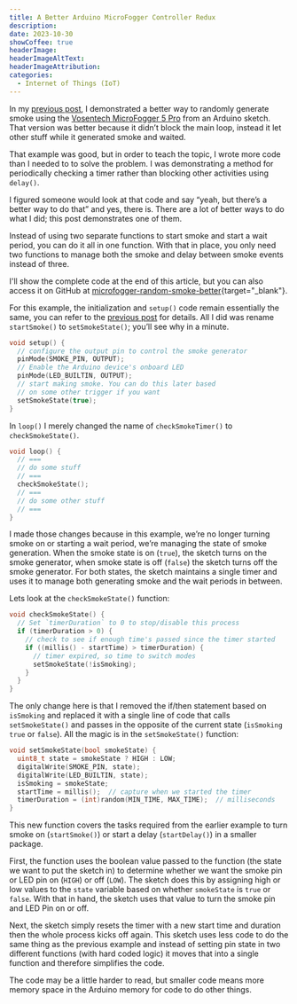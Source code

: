 ```yaml
---
title: A Better Arduino MicroFogger Controller Redux
description: 
date: 2023-10-30
showCoffee: true
headerImage: 
headerImageAltText: 
headerImageAttribution: 
categories:
  - Internet of Things (IoT)
---
```


In my [previous post](/posts/2023/arduino-microfogger-control-better/), I demonstrated a better way to randomly generate smoke using the [Vosentech MicroFogger 5 Pro](https://vosentech.com/index.php/product/microfogger-5-pro/) from an Arduino sketch. That version was better because it didn’t block the main loop, instead it let other stuff while it generated smoke and waited. 

That example was good, but in order to teach the topic, I wrote more code than I needed to to solve the problem. I was demonstrating a method for periodically checking a timer rather than blocking other activities using `delay()`.

I figured someone would look at that code and say “yeah, but there’s a better way to do that” and yes, there is. There are a lot of better ways to do what I did; this post demonstrates one of them.

Instead of using two separate functions to start smoke and start a wait period,  you can do it all in one function. With that in place, you only need two functions to manage both the smoke and delay between smoke events instead of three.

I'll show the complete code at the end of this article, but you can also access it on GitHub at [microfogger-random-smoke-better](https://gist.github.com/johnwargo/6effb27c2e632674eb3774be9180b88c){target="_blank"}.

For this example, the initialization and `setup()` code remain essentially the same, you can refer to the [previous post](/posts/2023/arduino-microfogger-control-better/) for details. All I did was rename `startSmoke()` to `setSmokeState()`; you’ll see why in a minute.

```c
void setup() {
  // configure the output pin to control the smoke generator
  pinMode(SMOKE_PIN, OUTPUT);
  // Enable the Arduino device's onboard LED
  pinMode(LED_BUILTIN, OUTPUT);
  // start making smoke. You can do this later based
  // on some other trigger if you want
  setSmokeState(true);
}
```

In `loop()` I merely changed the name of `checkSmokeTimer()` to `checkSmokeState()`.

```c
void loop() {
  // ===
  // do some stuff
  // ===
  checkSmokeState();
  // ===
  // do some other stuff
  // ===
}
```

I made those changes because in this example, we’re no longer turning smoke on or starting a wait period, we’re managing the state of smoke generation. When the smoke state is on (`true`), the sketch turns on the smoke generator, when smoke state is off (`false`) the sketch turns off the smoke generator. For both states, the sketch maintains a single timer and uses it to manage both generating smoke and the wait periods in between.

Lets look at the `checkSmokeState()` function:

```c
void checkSmokeState() {
  // Set `timerDuration` to 0 to stop/disable this process
  if (timerDuration > 0) {
    // check to see if enough time's passed since the timer started
    if ((millis() - startTime) > timerDuration) {
      // timer expired, so time to switch modes
      setSmokeState(!isSmoking);      
    }
  }
}
```

The only change here is that I removed the if/then statement based on `isSmoking` and replaced it with a single line of code that calls `setSmokeState()` and passes in the opposite of the current state (`isSmoking` `true` or `false`).
All the magic is in the `setSmokeState()` function:

```c
void setSmokeState(bool smokeState) {
  uint8_t state = smokeState ? HIGH : LOW;
  digitalWrite(SMOKE_PIN, state);
  digitalWrite(LED_BUILTIN, state);
  isSmoking = smokeState;
  startTime = millis();  // capture when we started the timer
  timerDuration = (int)random(MIN_TIME, MAX_TIME);  // milliseconds
}
```

This new function covers the tasks required from the earlier example to turn smoke on (`startSmoke()`) or start a delay (`startDelay()`) in a smaller package.

First, the function uses the boolean value passed to the function (the state we want to put the sketch in) to determine whether we want the smoke pin or LED pin on (`HIGH`) or off (`LOW`). The sketch does this by assigning high or low values to the `state` variable based on whether `smokeState` is `true` or `false`.  With that in hand, the sketch uses that value to turn the smoke pin and LED Pin on or off.

Next, the sketch simply resets the timer with a new start time and duration then the whole process kicks off again.
This sketch uses less code to do the same thing as the previous example and instead of setting pin state in two different functions (with hard coded logic) it moves that into a single function and therefore simplifies the code.

The code may be a little harder to read, but smaller code means more memory space in the Arduino memory for code to do other things.
